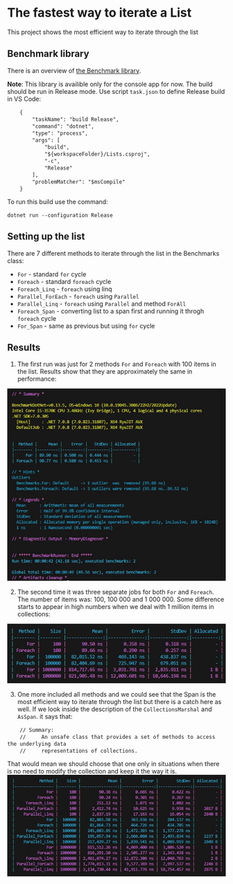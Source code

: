 # The fastest way to iterate a List

This project shows the most efficient way to iterate through the list

## Benchmark library

There is an overview of [the Benchmark library](https://benchmarkdotnet.org/articles/overview.html).

**Note**: This library is availible only for the console app for now. The build should be run in Release mode. Use script `task.json` to define Release build in VS Code:
```
    {
        "taskName": "build Release",
        "command": "dotnet",
        "type": "process",
        "args": [
            "build",
            "${workspaceFolder}/Lists.csproj",
            "-c",
            "Release"
        ],
        "problemMatcher": "$msCompile"
    }
```
To run this build use the command:
```
dotnet run --configuration Release
```

## Setting up the list

There are 7 different methods to iterate through the list in the Benchmarks class:
- `For` - standard `for` cycle
- `Foreach` - standard `foreach` cycle
- `Foreach_Linq` - `foreach` using linq
- `Parallel_ForEach` - `foreach` using `Parallel`
- `Parallel_Linq` - `foreach` using `Parallel` and method `ForAll`
- `Foreach_Span` - converting list to a span first and running it throgh `foreach` cycle
- `For_Span` - same as previous but using `for` cycle

## Results

1. The first run was just for 2 methods `For` and `Foreach` with 100 items in the list. Results show that they are approximately the same in performance:

![Screenshot of a results after the first run](Img/first_run.jpg)

2. The second time it was three separate jobs for both `For` and `Foreach`. The number of items was: 100, 100 000 and 1 000 000. Some difference starts to appear in high numbers when we deal with 1 million items in collections:

![Screenshot of a results after the second run](Img/second_run.jpg)

3. One more included all methods and we could see that the Span is the most efficient way to iterate through the list but there is a catch here as well. If we look inside the description of the `CollectionsMarshal` and `AsSpan`. it says that:
```
    // Summary:
    //     An unsafe class that provides a set of methods to access the underlying data
    //     representations of collections.
```
That would mean we should choose that one only in situations when there is no need to modify the collection and keep it the way it is.
![Screenshot of a results after the third run](Img/third_run.jpg)
